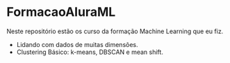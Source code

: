 # FormacaoAluraML

Neste repositório estão os curso da formação Machine Learning que eu fiz.

* Lidando com dados de muitas dimensões.
* Clustering Básico: k-means, DBSCAN e mean shift.